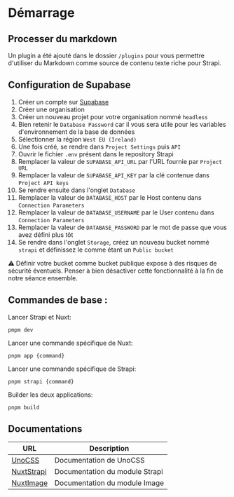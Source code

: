 # Démarrage

## Processer du markdown

Un plugin a été ajouté dans le dossier `/plugins` pour 
vous permettre d'utiliser du Markdown comme source de contenu
texte riche pour Strapi.

## Configuration de Supabase

1. Créer un compte sur [Supabase](https://supabase.com/)
2. Créer une organisation
3. Créer un nouveau projet pour votre organisation nommé `headless`
4. Bien retenir le `Database Password` car il vous sera utile pour les variables d'environnement de la base de données
5. Sélectionner la région `West EU (Ireland)`
6. Une fois créé, se rendre dans `Project Settings` puis `API`
7. Ouvrir le fichier `.env` présent dans le repository Strapi
8. Remplacer la valeur de `SUPABASE_API_URL` par l'URL fournie par `Project URL`
9. Remplacer la valeur de `SUPABASE_API_KEY` par la clé contenue dans `Project API keys`
10. Se rendre ensuite dans l'onglet `Database`
11. Remplacer la valeur de `DATABASE_HOST` par le Host contenu dans `Connection Parameters`
12. Remplacer la valeur de `DATABASE_USERNAME` par le User contenu dans `Connection Parameters`
13. Remplacer la valeur de `DATABASE_PASSWORD` par le mot de passe que vous avez défini plus tôt
14. Se rendre dans l'onglet `Storage`, créez un nouveau bucket nommé `strapi` et définissez le comme étant un `Public bucket`

⚠️ Définir votre bucket comme bucket publique expose à des risques de sécurité éventuels. Penser à bien désactiver cette fonctionnalité à la fin de notre séance ensemble. 

## Commandes de base :

Lancer Strapi et Nuxt:
```shell
pmpm dev
```

Lancer une commande spécifique de Nuxt:
```shell
pnpm app {command}
```

Lancer une commande spécifique de Strapi:
```shell
pnpm strapi {command}
```

Builder les deux applications:
```shell
pnpm build
```

## Documentations

| URL                                      | Description                    |
|------------------------------------------|--------------------------------|
| [UnoCSS](https://unocss.dev/)            | Documentation de UnoCSS        |
| [NuxtStrapi](https://strapi.nuxtjs.org/) | Documentation du module Strapi |
| [NuxtImage](https://image.nuxt.com/)     | Documentation du module Image  |


